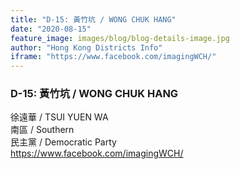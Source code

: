 ```yaml
---
title: "D-15: 黃竹坑 / WONG CHUK HANG"
date: "2020-08-15"
feature_image: images/blog/blog-details-image.jpg
author: "Hong Kong Districts Info"
iframe: "https://www.facebook.com/imagingWCH/"
---
```


### D-15: 黃竹坑 / WONG CHUK HANG  
徐遠華 / TSUI YUEN WA  
南區 / Southern  
民主黨 / Democratic Party  
https://www.facebook.com/imagingWCH/
